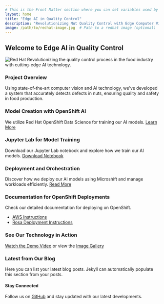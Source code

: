 ```yaml
---
# This is the Front Matter section where you can set variables used by Jekyll
layout: home
title: "Edge AI in Quality Control"
description: "Revolutionizing Nut Quality Control with Edge Computer Vision using YOLO V5 and Microshift"
image: /path/to/redhat-image.jpg  # Path to a redhat image (optional)
---
```


<!-- Hero Section -->
## Welcome to Edge AI in Quality Control
![Red Hat](/path/to/redhat-image.jpg)  <!-- Path to the same or different Red Hat image -->
Revolutionizing the quality control process in the food industry with cutting-edge AI technology.

<!-- Project Overview -->
### Project Overview
Using state-of-the-art computer vision and AI technology, we've developed a system that accurately detects defects in nuts, ensuring quality and safety in food production.

<!-- Model Creation with OpenShift AI -->
### Model Creation with OpenShift AI
We utilize Red Hat OpenShift Data Science for training our AI models. [Learn More](/model-creation)

<!-- Jupyter Lab Overview -->
### Jupyter Lab for Model Training
Download our Jupyter Lab notebook and explore how we train our AI models. [Download Notebook](/Train_Nut.ipynb)

<!-- Workload Container & Microshift Deployment -->
### Deployment and Orchestration
Discover how we deploy our AI models using Microshift and manage workloads efficiently. [Read More](/deployment)

<!-- OpenShift Deployment Documentation -->
### Documentation for OpenShift Deployments
Check our detailed documentation for deploying on OpenShift. 
* [AWS Instructions](/aws_deployment.markdown)
* [Rosa Deployment Instructions](/rosa.markdown)

<!-- Demo Section -->
### See Our Technology in Action
[Watch the Demo Video](/path/to/demo-video) or view the [Image Gallery](/image-gallery)

<!-- Latest Blog Posts -->
### Latest from Our Blog
Here you can list your latest blog posts. Jekyll can automatically populate this section from your posts.

<!-- Footer -->
#### Stay Connected
Follow us on [GitHub](https://github.com/redhat-ai-edge-pins-demo) and stay updated with our latest developments.
